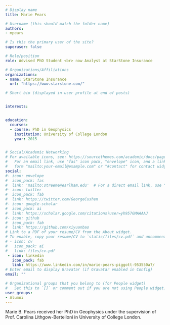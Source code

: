 ```yaml
---
# Display name
title: Marie Pears

# Username (this should match the folder name)
authors:
- mpears

# Is this the primary user of the site?
superuser: false

# Role/position
role: Advised PhD Student <br> now Analyst at StarStone Insurance

# Organizations/Affiliations
organizations:
- name: StarStone Insurance
  url: "https://www.starstone.com/"

# Short bio (displayed in user profile at end of posts)


interests:


education:
  courses:
  - course: PhD in Geophysics
    institution: University of College London
    year: 2015


# Social/Academic Networking
# For available icons, see: https://sourcethemes.com/academic/docs/page-builder/#icons
#   For an email link, use "fas" icon pack, "envelope" icon, and a link in the
#   form "mailto:your-email@example.com" or "#contact" for contact widget.
social:
#- icon: envelope
#  icon_pack: fas
#  link: 'mailto:streeme@earlham.edu'  # For a direct email link, use "mailto:test@example.org".
#- icon: twitter
#  icon_pack: fab
#  link: https://twitter.com/GeorgeCushen
#- icon: google-scholar
#  icon_pack: ai
#  link: https://scholar.google.com/citations?user=yh957GMAAAAJ
#- icon: github
#  icon_pack: fab
#  link: https://github.com/xiyuanbao
# Link to a PDF of your resume/CV from the About widget.
# To enable, copy your resume/CV to `static/files/cv.pdf` and uncomment the lines below.
# - icon: cv
#   icon_pack: ai
#   link: files/cv.pdf
 - icon: linkedin
   icon_pack: fab
   link: https://www.linkedin.com/in/marie-pears-piggott-953550a7/
# Enter email to display Gravatar (if Gravatar enabled in Config)
email: ""

# Organizational groups that you belong to (for People widget)
#   Set this to `[]` or comment out if you are not using People widget.
user_groups:
- Alumni
---
```


Marie B. Pears received her PhD in Geophysics under the supervision of Prof. Carolina Lithgow-Bertelloni in University of College London. 

